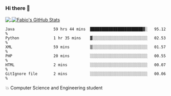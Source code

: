 ### Hi there 👋
<a href="https://github.com/fabiovincenzi/fabiovincenzi">
  <img align="center" src="https://github-readme-stats.vercel.app/api/top-langs/?username=fabiovincenzi&title_color=ffffff&text_color=c9cacc&icon_color=2bbc8a&bg_color=1d1f21&langs_count=3" />
</a>
<a href="https://github.com/fabiovincenzi/fabiovincenzi">
  <img align="center" src="https://github-readme-stats.vercel.app/api?username=fabiovincenzi&show_icons=true&line_height=27&count_private=true&title_color=ffffff&text_color=c9cacc&icon_color=2bbc8a&bg_color=1d1f21" alt="Fabio's GitHub Stats" />
</a>
<!--START_SECTION:waka-->

```text
Java                 59 hrs 44 mins  ███████████████████████▓░   95.12 %
Python               1 hr 35 mins    ▓░░░░░░░░░░░░░░░░░░░░░░░░   02.53 %
XML                  59 mins         ▒░░░░░░░░░░░░░░░░░░░░░░░░   01.57 %
PHP                  20 mins         ░░░░░░░░░░░░░░░░░░░░░░░░░   00.55 %
HTML                 2 mins          ░░░░░░░░░░░░░░░░░░░░░░░░░   00.07 %
GitIgnore file       2 mins          ░░░░░░░░░░░░░░░░░░░░░░░░░   00.06 %
```

<!--END_SECTION:waka-->

:boom: Computer Science and Engineering student
